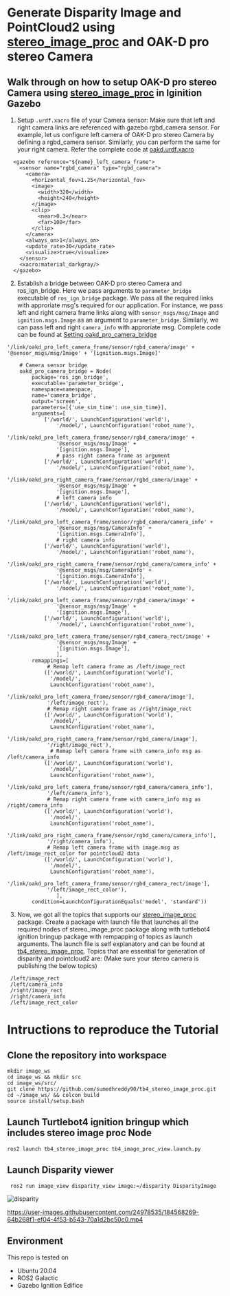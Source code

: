 # Generate Disparity Image and PointCloud2 using [stereo_image_proc](https://github.com/ros-perception/image_pipeline/tree/galactic/stereo_image_proc) and OAK-D pro stereo Camera

## Walk through on how to setup OAK-D pro stereo Camera using [stereo_image_proc](https://github.com/ros-perception/image_pipeline/tree/galactic/stereo_image_proc) in Iginition Gazebo

1. Setup `.urdf.xacro` file of your Camera sensor:
  Make sure that left and right camera links are referenced with gazebo rgbd_camera sensor. For example, let us configure left camera of  OAK-D pro stereo Camera by defining a rgbd_camera sensor. Similarly, you can perform the same for your right camera. Refer the complete code at [oakd.urdf.xacro](https://github.com/sumedhreddy90/tb4_stereo_image_proc/blob/main/turtlebot4/turtlebot4_description/urdf/sensors/oakd.urdf.xacro)
```
  <gazebo reference="${name}_left_camera_frame">
    <sensor name="rgbd_camera" type="rgbd_camera">
      <camera>
        <horizontal_fov>1.25</horizontal_fov>
        <image>
          <width>320</width>
          <height>240</height>
        </image>
        <clip>
          <near>0.3</near>
          <far>100</far>
        </clip>
      </camera>
      <always_on>1</always_on>
      <update_rate>30</update_rate>
      <visualize>true</visualize>
    </sensor>
    <xacro:material_darkgray/>
  </gazebo>
```
2. Establish a bridge between OAK-D pro stereo Camera and ros_ign_bridge. Here we pass arguments to `parameter_bridge` executable of `ros_ign_bridge` package. We pass all the required links with approriate msg's required for our application. For instance, we pass left and right camera frame links along with `sensor_msgs/msg/Image` and `ignition.msgs.Image` as an argument to `parameter_bridge`. Similarly, we can pass left and right `camera_info` with approriate msg. Complete code can be found at [Setting oakd_pro_camera_bridge](https://github.com/sumedhreddy90/tb4_stereo_image_proc/blob/main/turtlebot4_simulator/turtlebot4_ignition_bringup/launch/ros_ign_bridge.launch.py)

`'/link/oakd_pro_left_camera_frame/sensor/rgbd_camera/image' +
                '@sensor_msgs/msg/Image' +
                '[ignition.msgs.Image]'`

```
    # Camera sensor bridge
    oakd_pro_camera_bridge = Node(
        package='ros_ign_bridge',
        executable='parameter_bridge',
        namespace=namespace,
        name='camera_bridge',
        output='screen',
        parameters=[{'use_sim_time': use_sim_time}],
        arguments=[
            ['/world/', LaunchConfiguration('world'),
                '/model/', LaunchConfiguration('robot_name'),
                '/link/oakd_pro_left_camera_frame/sensor/rgbd_camera/image' +
                '@sensor_msgs/msg/Image' +
                '[ignition.msgs.Image'],
                # pass right camera frame as argument
            ['/world/', LaunchConfiguration('world'),
                '/model/', LaunchConfiguration('robot_name'),
                '/link/oakd_pro_right_camera_frame/sensor/rgbd_camera/image' +
                '@sensor_msgs/msg/Image' +
                '[ignition.msgs.Image'],
                # left camera info
            ['/world/', LaunchConfiguration('world'),
                '/model/', LaunchConfiguration('robot_name'),
                '/link/oakd_pro_left_camera_frame/sensor/rgbd_camera/camera_info' +
                '@sensor_msgs/msg/CameraInfo' +
                '[ignition.msgs.CameraInfo'],
                # right camera info
            ['/world/', LaunchConfiguration('world'),
                '/model/', LaunchConfiguration('robot_name'),
                '/link/oakd_pro_right_camera_frame/sensor/rgbd_camera/camera_info' +
                '@sensor_msgs/msg/CameraInfo' +
                '[ignition.msgs.CameraInfo'],
            ['/world/', LaunchConfiguration('world'),
                '/model/', LaunchConfiguration('robot_name'),
                '/link/oakd_pro_left_camera_frame/sensor/rgbd_camera/image' +
                '@sensor_msgs/msg/Image' +
                '[ignition.msgs.Image'],
            ['/world/', LaunchConfiguration('world'),
                '/model/', LaunchConfiguration('robot_name'),
                '/link/oakd_pro_left_camera_frame/sensor/rgbd_camera_rect/image' +
                '@sensor_msgs/msg/Image' +
                '[ignition.msgs.Image'],
                ],
        remappings=[
             # Remap left camera frame as /left/image_rect
            (['/world/', LaunchConfiguration('world'),
              '/model/',
              LaunchConfiguration('robot_name'),
              '/link/oakd_pro_left_camera_frame/sensor/rgbd_camera/image'],
             '/left/image_rect'),
             # Remap right camera frame as /right/image_rect
            (['/world/', LaunchConfiguration('world'),
              '/model/',
              LaunchConfiguration('robot_name'),
              '/link/oakd_pro_right_camera_frame/sensor/rgbd_camera/image'],
             '/right/image_rect'),
              # Remap left camera frame with camera_info msg as /left/camera_info
            (['/world/', LaunchConfiguration('world'),
              '/model/',
              LaunchConfiguration('robot_name'),
              '/link/oakd_pro_left_camera_frame/sensor/rgbd_camera/camera_info'],
             '/left/camera_info'),
             # Remap right camera frame with camera_info msg as /right/camera_info
            (['/world/', LaunchConfiguration('world'),
              '/model/',
              LaunchConfiguration('robot_name'),
              '/link/oakd_pro_right_camera_frame/sensor/rgbd_camera/camera_info'],
             '/right/camera_info'),
             # Remap left camera frame with image.msg as /left/image_rect_color for pointcloud2 data
            (['/world/', LaunchConfiguration('world'),
              '/model/',
              LaunchConfiguration('robot_name'),
              '/link/oakd_pro_left_camera_frame/sensor/rgbd_camera_rect/image'],
             '/left/image_rect_color'),
                ],
        condition=LaunchConfigurationEquals('model', 'standard'))
```
3. Now, we got all the topics that supports our [stereo_image_proc](https://github.com/ros-perception/image_pipeline/tree/galactic/stereo_image_proc) package. Create a package with launch file that launches all the required nodes of stereo_image_proc package along with turtlebot4 ignition bringup package with rempapping of topics as launch arguments. The launch file is self explanatory and can be found at [tb4_stereo_image_proc](https://github.com/sumedhreddy90/tb4_stereo_image_proc/blob/main/tb4_stereo_image_proc/launch/tb4_image_proc_view.launch.py). Topics that are essential for generation of disparity and pointcloud2 are: (Make sure your stereo camera is publishing the below topics)
```
 /left/image_rect
 /left/camera_info
 /right/image_rect
 /right/camera_info
 /left/image_rect_color
```

# Intructions to reproduce the Tutorial
## Clone the repository into workspace
```
mkdir image_ws
cd image_ws && mkdir src
cd image_ws/src/
git clone https://github.com/sumedhreddy90/tb4_stereo_image_proc.git
cd ~/image_ws/ && colcon build
source install/setup.bash
```

## Launch Turtlebot4 ignition bringup which includes stereo image proc Node

```
ros2 launch tb4_stereo_image_proc tb4_image_proc_view.launch.py
```

## Launch Disparity viewer
```
 ros2 run image_view disparity_view image:=/disparity DisparityImage
```

![disparity](https://user-images.githubusercontent.com/24978535/184568409-911c932b-cf09-412d-ba89-b0f5629f0cb9.png)

https://user-images.githubusercontent.com/24978535/184568269-64b268f1-ef04-4f53-b543-70a1d2bc50c0.mp4

## Environment
This repo is tested on 
- Ubuntu 20.04
- ROS2 Galactic
- Gazebo Ignition Edifice


